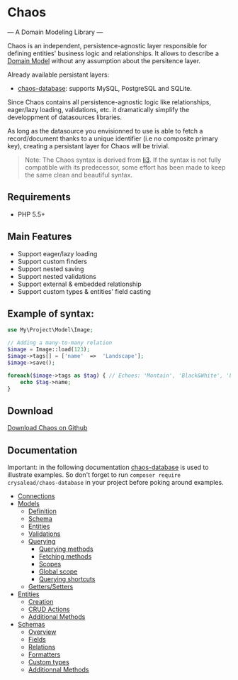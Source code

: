 # Chaos
— A Domain Modeling Library —

Chaos is an independent, persistence-agnostic layer responsible for defining entities' business logic and relationships. It allows to describe a [Domain Model](https://en.wikipedia.org/wiki/Domain_model) without any assumption about the persitence layer.

Already available persistant layers:
  * [chaos-database](https://github.com/crysalead/chaos-database): supports MySQL, PostgreSQL and SQLite.

Since Chaos contains all persistence-agnostic logic like relationships, eager/lazy loading, validations, etc. it dramatically simplify the developpment of datasources libraries.

As long as the datasource you envisionned to use is able to fetch a record/document thanks to a unique identifier (i.e no composite primary key), creating a persistant layer for Chaos will be trivial.

> Note: The Chaos syntax is derived from [li3](http://li3.me/). If the syntax is not fully compatible with its predecessor, some effort has been made to keep the same clean and beautiful syntax.

## Requirements

 * PHP 5.5+

## Main Features

* Support eager/lazy loading
* Support custom finders
* Support nested saving
* Support nested validations
* Support external & embedded relationship
* Support custom types & entities' field casting

## Example of syntax:

```php
use My\Project\Model\Image;

// Adding a many-to-many relation
$image = Image::load(123);
$image->tags[] = ['name'  =>  'Landscape'];
$image->save();

foreach($image->tags as $tag) { // Echoes: 'Montain', 'Black&White', 'Landscape'
    echo $tag->name;
}
```

## Download

[Download Chaos on Github](https://github.com/crysalead/chaos)

## Documentation

Important: in the following documentation [chaos-database](https://github.com/crysalead/chaos-database) is used to illustrate examples. So don't forget to run `composer require crysalead/chaos-database` in your project before poking around examples.

* [Connections](connections.md)
* [Models](models.md)
  * [Definition](models.md#definition)
  * [Schema](models.md#schema)
  * [Entities](models.md#entities)
  * [Validations](models.md#validations)
  * [Querying](models.md#Querying)
    * [Querying methods](models.md#querying_methods)
    * [Fetching methods](models.md#fetching_methods)
    * [Scopes](models.md#Scopes)
    * [Global scope](models.md#global_scope)
    * [Querying shortcuts](models.md#querying_shortcuts)
  * [Getters/Setters](models.md#getters_getters)
* [Entities](entities.md)
  * [Creation](entities.md#creation)
  * [CRUD Actions](entities.md#crud)
  * [Additional Methods](entities.md#methods)
* [Schemas](schemas.md)
  * [Overview](schemas.md#overview)
  * [Fields](schemas.md#fields)
  * [Relations](schemas.md#relations)
  * [Formatters](schemas.md#formatters)
  * [Custom types](schemas.md#types)
  * [Additionnal Methods](schemas.md#methods)
